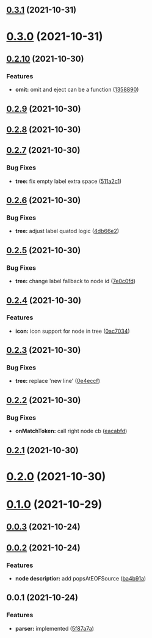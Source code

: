 ## [0.3.1](https://github.com/prostojs/parser/compare/v0.3.0...v0.3.1) (2021-10-31)



# [0.3.0](https://github.com/prostojs/parser/compare/v0.2.10...v0.3.0) (2021-10-31)



## [0.2.10](https://github.com/prostojs/parser/compare/v0.2.9...v0.2.10) (2021-10-30)


### Features

* **omit:** omit and eject can be a function ([1358890](https://github.com/prostojs/parser/commit/13588901a3179f1f57017ce8767fe66bdb4cb3a8))



## [0.2.9](https://github.com/prostojs/parser/compare/v0.2.8...v0.2.9) (2021-10-30)



## [0.2.8](https://github.com/prostojs/parser/compare/v0.2.7...v0.2.8) (2021-10-30)



## [0.2.7](https://github.com/prostojs/parser/compare/v0.2.6...v0.2.7) (2021-10-30)


### Bug Fixes

* **tree:** fix empty label extra space ([511a2c1](https://github.com/prostojs/parser/commit/511a2c1f9075424e14ea76250715a11bf95e5ec9))



## [0.2.6](https://github.com/prostojs/parser/compare/v0.2.5...v0.2.6) (2021-10-30)


### Bug Fixes

* **tree:** adjust label quatod logic ([4db66e2](https://github.com/prostojs/parser/commit/4db66e2591b210a2d9237a9b9ff1fad34d53fd65))



## [0.2.5](https://github.com/prostojs/parser/compare/v0.2.4...v0.2.5) (2021-10-30)


### Bug Fixes

* **tree:** change label fallback to node id ([7e0c0fd](https://github.com/prostojs/parser/commit/7e0c0fd622775dfbd38c7f470adf226d61919b8a))



## [0.2.4](https://github.com/prostojs/parser/compare/v0.2.3...v0.2.4) (2021-10-30)


### Features

* **icon:** icon support for node in tree ([0ac7034](https://github.com/prostojs/parser/commit/0ac7034e2c699504df5f48ca01fbd7c99756db33))



## [0.2.3](https://github.com/prostojs/parser/compare/v0.2.2...v0.2.3) (2021-10-30)


### Bug Fixes

* **tree:** replace 'new line' ([0e4eccf](https://github.com/prostojs/parser/commit/0e4eccfbbe0af9eebab347c8c0f764eeba92273e))



## [0.2.2](https://github.com/prostojs/parser/compare/v0.2.1...v0.2.2) (2021-10-30)


### Bug Fixes

* **onMatchToken:** call right node cb ([eacabfd](https://github.com/prostojs/parser/commit/eacabfd6605d47c311c52e1689e16a5ff7b411bb))



## [0.2.1](https://github.com/prostojs/parser/compare/v0.2.0...v0.2.1) (2021-10-30)



# [0.2.0](https://github.com/prostojs/parser/compare/v0.1.0...v0.2.0) (2021-10-30)



# [0.1.0](https://github.com/prostojs/parser/compare/v0.0.3...v0.1.0) (2021-10-29)



## [0.0.3](https://github.com/prostojs/parser/compare/v0.0.2...v0.0.3) (2021-10-24)



## [0.0.2](https://github.com/prostojs/parser/compare/v0.0.1...v0.0.2) (2021-10-24)


### Features

* **node descriptior:** add popsAtEOFSource ([ba4b91a](https://github.com/prostojs/parser/commit/ba4b91a7ced98c5af80cecc2e7ac1cd19b23f911))



## 0.0.1 (2021-10-24)


### Features

* **parser:** implemented ([5f87a7a](https://github.com/prostojs/parser/commit/5f87a7a4c617da3957fcb6d1187a3450f9135862))




